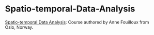 # Spatio-temporal-Data-Analysis

[Spatio-temporal Data Analysis](https://annefou.github.io/metos_python/): Course authored by Anne Fouilloux from Oslo, Norway.
